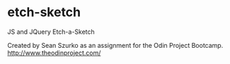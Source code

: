 # etch-sketch
JS and JQuery Etch-a-Sketch

Created by Sean Szurko as an assignment
for the Odin Project Bootcamp. http://www.theodinproject.com/


